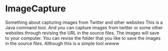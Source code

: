 # ImageCapture
Something about capturing images from Twitter and other websites
This is a Java command tool. 
And you can capture images from twitter or some other websites through revising the URL in the source files.
The images will save to your computer. 
You can revise the folder that you like to save the images in the source files.
Although this is a simple tool.wwww
